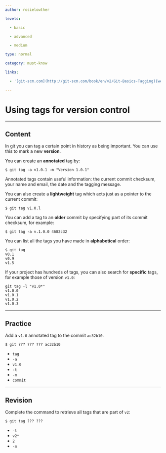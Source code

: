 ```yaml
---
author: rosielowther

levels:

  - basic

  - advanced

  - medium

type: normal

category: must-know

links:

  - '[git-scm.com](http://git-scm.com/book/en/v2/Git-Basics-Tagging){website}'

---
```


# Using tags for version control

---
## Content

In git you can tag a certain point in history as being important. You can use this to mark a new **version**.

You can create an **annotated** tag by:
```
$ git tag -a v1.0.1 -m "Version 1.0.1"
```
Annotated tags contain useful information: the current commit checksum, your name and email, the date and the tagging message.

You can also create a **lightweight** tag which acts just as a pointer to the current commit:
```
$ git tag v1.0.l
```
You can add a tag to an **older** commit by specifying part of its commit checksum, for example:
```
$ git tag -a v.1.0.0 4682c32
```

You can list all the tags you have made in **alphabetical** order:
```
$ git tag
v0.1
v0.9
v1.5
```
If your project has hundreds of tags, you can also search for **specific** tags, for example those of version `v1.0`:
```
git tag -l "v1.0*"
v1.0.0
v1.0.1
v1.0.2
v1.0.3
```

---
## Practice

Add a `v1.0` annotated tag to the commit `ac32b10`.
```
$ git ??? ??? ??? ac32b10
```
* `tag`
* `-a`
* `v1.0`
* `-t`
* `-m`
* `commit`

---
## Revision

Complete the command to retrieve all tags that are part of `v2`:
```
$ git tag ??? ???
```
* `-l`
* `v2*`
* `2`
* `-m`

